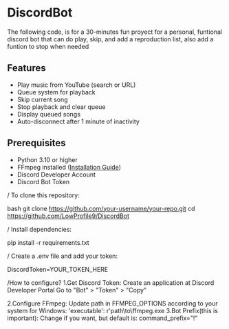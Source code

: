# DiscordBot
The following code, is for a 30-minutes fun proyect for a personal, funtional discord bot that can do play, skip, and add a reproduction list, also add a funtion to stop when needed

## Features 

- Play music from YouTube (search or URL)
- Queue system for playback
- Skip current song
- Stop playback and clear queue
- Display queued songs
- Auto-disconnect after 1 minute of inactivity

## Prerequisites 

- Python 3.10 or higher
- FFmpeg installed ([Installation Guide](https://ffmpeg.org/download.html))
- Discord Developer Account
- Discord Bot Token

/ To clone this repository:

bash git clone https://github.com/your-username/your-repo.git cd https://github.com/LowProfile9/DiscordBot

/ Install dependencies:

pip install -r requirements.txt

/ Create a .env file and add your token:

DiscordToken=YOUR_TOKEN_HERE

/How to configure? 
1.Get Discord Token:
Create an application at Discord Developer Portal
Go to "Bot" > "Token" > "Copy"

2.Configure FFmpeg:
Update path in FFMPEG_OPTIONS according to your system
for Windows: 'executable': r'path\to\ffmpeg.exe
3.Bot Prefix(this is important):
Change if you want, but default is: command_prefix="!" 
